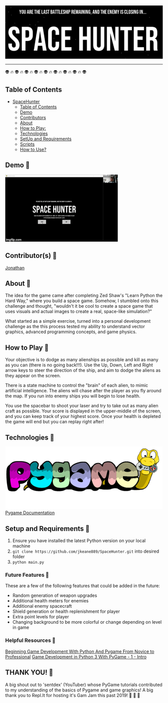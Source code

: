 <p align="center">
  <img src="https://github.com/jkeane889/SpaceHunter/blob/master/SpaceHunterLogo.png">
</p>

------------------------------

:alien: :fire: :alien: :fire: :alien:  :fire: :alien:  :fire: :alien:  :fire: :alien:  :fire: :alien:  :fire: :alien:  :fire: :alien: 

## Table of Contents 
- [SpaceHunter](#spacehunter)
  - [Table of Contents](#table-of-contents)
  - [Demo](#demo)
  - [Contributors](#contributors)
  - [About](#about)
  - [How to Play:](#how-to-play)
  - [Technologies](#technologies)
  - [SetUp and Requirements](#setup-and-requirements)
  - [Scripts](#scripts)
  - [How to Use?](#how-to-use)

## Demo :rocket:
![SpaceHunter](https://github.com/jkeane889/SpaceHunter/blob/master/spaceHuntGIF.gif)

## Contributor(s) :rocket:

[Jonathan](https://github.com/jkeane889)

## About :rocket:

The idea for the game came after completing Zed Shaw's "Learn Python the Hard Way," where you build a space game.  Somehow, I stumbled onto this challenge and thought, "wouldn't it be cool to create a space game that uses visuals and actual images to create a real, space-like simulation?" 

What started as a simple exercise, turned into a personal development challenge as the this process tested my ability to understand vector graphics, advanced programming concepts, and game physics.  


## How to Play :rocket:

Your objective is to dodge as many alienships as possible and kill as many as you can (there is no going back!!!).  Use the Up, Down, Left and Right arrow keys to steer the direction of the ship, and aim to dodge the aliens as they appear on the screen.

There is a state machine to control the "brain" of each alien, to mimic artificial intelligence.  The aliens will chase after the player as you fly around the map.  If you run into enemy ships you will begin to lose health.

You use the spacebar to shoot your laser and try to take out as many alien craft as possible.  Your score is displayed in the upper-middle of the screen, and you can keep track of your highest score.  Once your health is depleted the game will end but you can replay right after!

## Technologies :rocket:
![Pygame](https://github.com/jkeane889/SpaceHunter/blob/master/pygame.png)
[Pygame Documentation](https://www.pygame.org/docs/)

## Setup and Requirements :rocket:
1.  Ensure you have installed the latest Python version on your local machine 
1. `git clone https://github.com/jkeane889/SpaceHunter.git` into desired folder
1. `python main.py` 

### Future Features :rocket:
These are a few of the following features that could be added in the future:
  * Random generation of weapon upgrades
  * Additional health meters for enemies
  * Additional enemy spacecraft
  * Shield generation or health replenishment for player
  * Extra point levels for player 
  * Changing background to be more colorful or change depending on level in game

### Helpful Resources :rocket:
[Beginning Game Development With Python And Pygame From Novice to Professional](http://slav0nic.org.ua/static/books/python/beginning-game-development-with-python-and-pygame-from-novice-to-professional.9781590598726.29808.pdf)
[Game Development in Python 3 With PyGame - 1 - Intro](https://www.youtube.com/watch?v=ujOTNg17LjI&t=766s)

## THANK YOU! :rocket:

A big shout out to 'sentdex' (YouTuber) whose PyGame tutorials contributed to my understanding of the basics of Pygame and game graphics!  A big thank you to Repl.It for hosting it's Gam Jam this past 2019! :pray: :pray: :pray:

